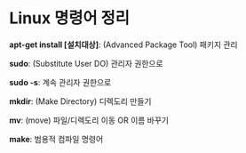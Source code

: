 # Linux 명령어 정리
**apt-get install [설치대상]**: (Advanced Package Tool) 패키지 관리

**sudo**: (Substitute User DO) 관리자 권한으로

**sudo -s**: 계속 관리자 권한으로 

**mkdir**: (Make Directory) 디렉도리 만들기

**mv**: (move) 파일/디렉도리 이동 OR 이름 바꾸기

**make**: 범용적 컴파일 명령어
